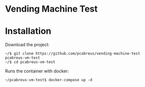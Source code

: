 # Vending Machine Test

# Installation

Download the project:

    ~/$ git clone https://github.com/pcabreus/vending-machine-test pcabreus-vm-test
    ~/$ cd pcabreus-vm-test

Runs the container with docker:
    
    ~/pcabreus-vm-test$ docker-compose up -d
    
 
   
